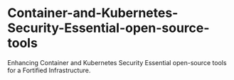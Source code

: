# Container-and-Kubernetes-Security-Essential-open-source-tools
Enhancing Container and Kubernetes Security Essential open-source tools for a Fortified Infrastructure.
